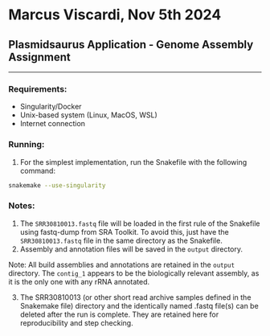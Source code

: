 # Marcus Viscardi, Nov 5th 2024
## Plasmidsaurus Application - Genome Assembly Assignment
***
### Requirements:
- Singularity/Docker
- Unix-based system (Linux, MacOS, WSL)
- Internet connection

### Running:
1. For the simplest implementation, run the Snakefile with the following command:
```bash
snakemake --use-singularity
```
### Notes:
1. The `SRR30810013.fastq` file will be loaded in the first rule of the Snakefile using fastq-dump from SRA Toolkit.
To avoid this, just have the `SRR30810013.fastq` file in the same directory as the Snakefile.
2. Assembly and annotation files will be saved in the `output` directory.

Note: All build assemblies and annotations are retained in the `output` directory.
The `contig_1` appears to be the biologically relevant assembly, as it is the only one with any rRNA annotated.

3. The SRR30810013 (or other short read archive samples defined in the Snakemake file) directory and the identically
named .fastq file(s) can be deleted after the run is complete.
They are retained here for reproducibility and step checking.